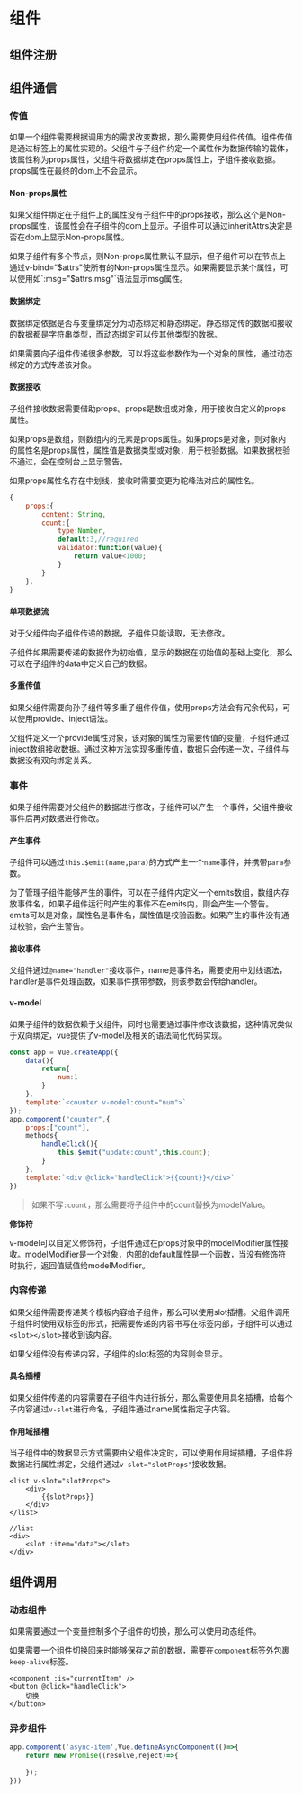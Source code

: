 # 组件

## 组件注册

## 组件通信

### 传值

如果一个组件需要根据调用方的需求改变数据，那么需要使用组件传值。组件传值是通过标签上的属性实现的。父组件与子组件约定一个属性作为数据传输的载体，该属性称为props属性，父组件将数据绑定在props属性上，子组件接收数据。props属性在最终的dom上不会显示。

#### Non-props属性

如果父组件绑定在子组件上的属性没有子组件中的props接收，那么这个是Non-props属性，该属性会在子组件的dom上显示。子组件可以通过inheritAttrs决定是否在dom上显示Non-props属性。

如果子组件有多个节点，则Non-props属性默认不显示，但子组件可以在节点上通过v-bind=“$attrs"使所有的Non-props属性显示。如果需要显示某个属性，可以使用如`:msg="$attrs.msg"`语法显示msg属性。

#### 数据绑定

数据绑定依据是否与变量绑定分为动态绑定和静态绑定。静态绑定传的数据和接收的数据都是字符串类型，而动态绑定可以传其他类型的数据。

如果需要向子组件传递很多参数，可以将这些参数作为一个对象的属性，通过动态绑定的方式传递该对象。

#### 数据接收

子组件接收数据需要借助props。props是数组或对象，用于接收自定义的props属性。

如果props是数组，则数组内的元素是props属性。如果props是对象，则对象内的属性名是props属性，属性值是数据类型或对象，用于校验数据。如果数据校验不通过，会在控制台上显示警告。

如果props属性名存在中划线，接收时需要变更为驼峰法对应的属性名。

```javascript
{
	props:{
		content: String,
		count:{
			type:Number,
			default:3,//required
			validator:function(value){
				return value<1000;
			}
		}
	},
}
```

#### 单项数据流

对于父组件向子组件传递的数据，子组件只能读取，无法修改。

子组件如果需要传递的数据作为初始值，显示的数据在初始值的基础上变化，那么可以在子组件的data中定义自己的数据。

#### 多重传值

如果父组件需要向孙子组件等多重子组件传值，使用props方法会有冗余代码，可以使用provide、inject语法。

父组件定义一个provide属性对象，该对象的属性为需要传值的变量，子组件通过inject数组接收数据。通过这种方法实现多重传值，数据只会传递一次，子组件与数据没有双向绑定关系。

### 事件

如果子组件需要对父组件的数据进行修改，子组件可以产生一个事件，父组件接收事件后再对数据进行修改。

#### 产生事件

子组件可以通过`this.$emit(name,para)`的方式产生一个`name`事件，并携带`para`参数。

为了管理子组件能够产生的事件，可以在子组件内定义一个emits数组，数组内存放事件名，如果子组件运行时产生的事件不在emits内，则会产生一个警告。emits可以是对象，属性名是事件名，属性值是校验函数。如果产生的事件没有通过校验，会产生警告。

#### 接收事件

父组件通过`@name="handler"`接收事件，name是事件名，需要使用中划线语法，handler是事件处理函数，如果事件携带参数，则该参数会传给handler。

#### v-model

如果子组件的数据依赖于父组件，同时也需要通过事件修改该数据，这种情况类似于双向绑定，vue提供了v-model及相关的语法简化代码实现。

```js
const app = Vue.createApp({
    data(){
        return{
            num:1
        }
    },
    template:`<counter v-model:count="num">`
});
app.component("counter",{
    props:["count"],
    methods{
    	handleClick(){
    		this.$emit("update:count",this.count);
		}
	},
    template:`<div @click="handleClick">{{count}}</div>`
})
```

> 如果不写`:count`，那么需要将子组件中的count替换为modelValue。

**修饰符**

v-model可以自定义修饰符，子组件通过在props对象中的modelModifier属性接收。modelModifier是一个对象，内部的default属性是一个函数，当没有修饰符时执行，返回值赋值给modelModifier。

### 内容传递

如果父组件需要传递某个模板内容给子组件，那么可以使用slot插槽。父组件调用子组件时使用双标签的形式，把需要传递的内容书写在标签内部，子组件可以通过`<slot></slot>`接收到该内容。

如果父组件没有传递内容，子组件的slot标签的内容则会显示。

#### 具名插槽

如果父组件传递的内容需要在子组件内进行拆分，那么需要使用具名插槽，给每个子内容通过`v-slot`进行命名，子组件通过name属性指定子内容。

#### 作用域插槽

当子组件中的数据显示方式需要由父组件决定时，可以使用作用域插槽，子组件将数据进行属性绑定，父组件通过`v-slot="slotProps"`接收数据。

```vue
<list v-slot="slotProps">
	<div>
        {{slotProps}}
    </div>
</list>

//list
<div>
    <slot :item="data"></slot>
</div>
```

## 组件调用

### 动态组件

如果需要通过一个变量控制多个子组件的切换，那么可以使用动态组件。

如果需要一个组件切换回来时能够保存之前的数据，需要在`component`标签外包裹`keep-alive`标签。

```vue
<component :is="currentItem" />
<button @click="handleClick">
    切换
</button>
```

### 异步组件

```javascript
app.component('async-item',Vue.defineAsyncComponent(()=>{
    return new Promise((resolve,reject)=>{
        
    });
}))
```

